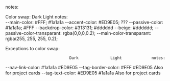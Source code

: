 notes:

Color swap:                     Dark              Light             notes:   
  --main-color:                 #FFF;             #1a1a1a
  --accent-color:               #ED9E05;          ???
  --passive-color:              #1a1a1a;          #FFF
  --backdrop-color:             #313131;          #dddddd
  --beige:                      #dddddd;
  --passive-color-transparant:  rgba(0,0,0,0.2);
  --main-color-transparant:     rgba(255, 255, 255, 0.2);

Exceptions to color swap: 


                                Dark              Light             notes:
--nav-link-color:               #1a1a1a           #ED9E05 
--tag-border-color:             #FFF              #ED9E05           Also for project cards
--tag-text-color:               #ED9E05           #1a1a1a           Also for project cards

